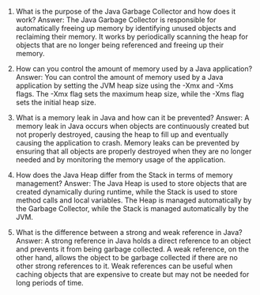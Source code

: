 1. What is the purpose of the Java Garbage Collector and how does it work?
Answer: The Java Garbage Collector is responsible for automatically freeing up memory by identifying unused objects and reclaiming their memory. It works by periodically scanning the heap for objects that are no longer being referenced and freeing up their memory.

2. How can you control the amount of memory used by a Java application?
Answer: You can control the amount of memory used by a Java application by setting the JVM heap size using the -Xmx and -Xms flags. The -Xmx flag sets the maximum heap size, while the -Xms flag sets the initial heap size.

3. What is a memory leak in Java and how can it be prevented?
Answer: A memory leak in Java occurs when objects are continuously created but not properly destroyed, causing the heap to fill up and eventually causing the application to crash. Memory leaks can be prevented by ensuring that all objects are properly destroyed when they are no longer needed and by monitoring the memory usage of the application.

4. How does the Java Heap differ from the Stack in terms of memory management?
Answer: The Java Heap is used to store objects that are created dynamically during runtime, while the Stack is used to store method calls and local variables. The Heap is managed automatically by the Garbage Collector, while the Stack is managed automatically by the JVM.

5. What is the difference between a strong and weak reference in Java?
Answer: A strong reference in Java holds a direct reference to an object and prevents it from being garbage collected. A weak reference, on the other hand, allows the object to be garbage collected if there are no other strong references to it. Weak references can be useful when caching objects that are expensive to create but may not be needed for long periods of time.